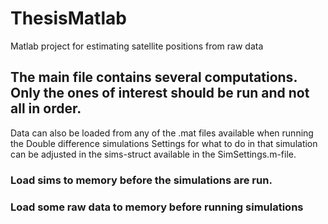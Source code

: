 # ThesisMatlab
Matlab project for estimating satellite positions from raw data
## The main file contains several computations. Only the ones of interest should be run and not all in order. 
Data can also be loaded from any of the .mat files available when running the Double difference simulations
Settings for what to do in that simulation can be adjusted in the sims-struct available in the SimSettings.m-file.
### Load sims to memory before the simulations are run.
### Load some raw data to memory before running simulations

